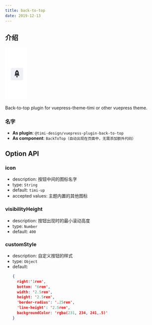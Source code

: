 ```yaml
---
title: back-to-top
date: 2019-12-13
---
```


## 介绍

![demo.png](./images/backToTop.png)

Back-to-top plugin for vuepress-theme-timi or other vuepress theme.

### 名字

- **As plugin**: `@timi-design/vuepress-plugin-back-to-top`
- **As component**: `BackToTop（自动出现在页面中，无需添加额外代码）`

## Option API

### icon

- description: 按钮中间的图标名字
- type: `String`
- default: `timi-up`
- accepted values: 主题内置的其他图标

### visibilityHeight

- description: 按钮出现时的最小滚动高度
- type: `Number`
- default: `400`

### customStyle

- description: 自定义按钮的样式
- type: `Object`
- default: 
  ```json
  {
    right:'1rem',
    bottom: '6rem',
    width: '2.5rem',
    height: '2.5rem',
    'border-radius': '.25rem',
    'line-height': '2.5rem',
    backgroundColor: 'rgba(231, 234, 241,.5)'
  }
  ```
